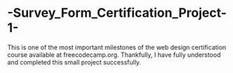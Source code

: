 # -Survey_Form_Certification_Project-1-
This is one of the most important milestones of the web design certification course available at freecodecamp.org. Thankfully, I have fully understood and completed this small project successfully. 

